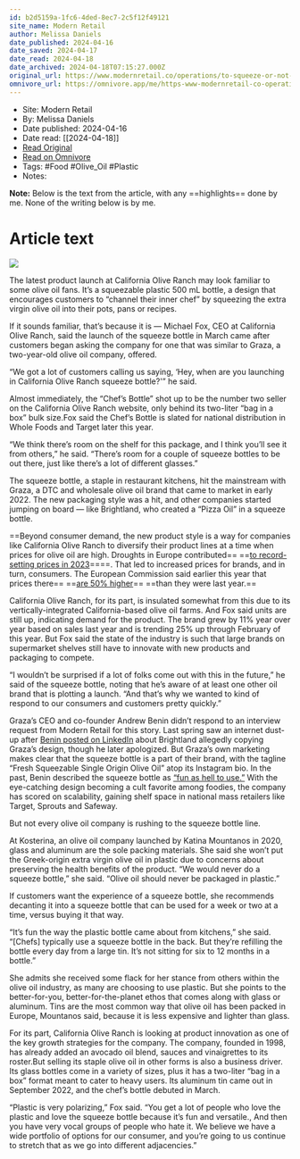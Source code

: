 ```yaml
---
id: b2d5159a-1fc6-4ded-8ec7-2c5f12f49121
site_name: Modern Retail
author: Melissa Daniels
date_published: 2024-04-16
date_saved: 2024-04-17
date_read: 2024-04-18
date_archived: 2024-04-18T07:15:27.000Z
original_url: https://www.modernretail.co/operations/to-squeeze-or-not-to-squeeze-the-olive-oil-world-is-divided-over-plastic-packaging/
omnivore_url: https://omnivore.app/me/https-www-modernretail-co-operations-to-squeeze-or-not-to-squeez-18eeafa6f4b
---
```


 - Site: Modern Retail
 - By: Melissa Daniels
 - Date published: 2024-04-16
 - Date read: [[2024-04-18]]
 - [Read Original](https://www.modernretail.co/operations/to-squeeze-or-not-to-squeeze-the-olive-oil-world-is-divided-over-plastic-packaging/)
 - [Read on Omnivore](https://omnivore.app/me/https-www-modernretail-co-operations-to-squeeze-or-not-to-squeez-18eeafa6f4b)
 - Tags:  #Food  #Olive_Oil  #Plastic 
 - Notes: 

**Note:** Below is the text from the article, with any ==highlights== done by me. None of the writing below is by me.

# Article text
![](https://proxy-prod.omnivore-image-cache.app/0x0,sjrmKi5-VG2irvzxoP3UyNz22y4ypyADTryJJOL1IkLM/https://www.modernretail.co/wp-content/uploads/sites/5/2024/04/Copy-of-California_Olive_Ranch_Salad_Pizza_8167_2x3-e1713207182538.jpg?w=1050&h=592&crop=1)

The latest product launch at California Olive Ranch may look familiar to some olive oil fans. It’s a squeezable plastic 500 mL bottle, a design that encourages customers to “channel their inner chef” by squeezing the extra virgin olive oil into their pots, pans or recipes.

If it sounds familiar, that’s because it is — Michael Fox, CEO at California Olive Ranch, said the launch of the squeeze bottle in March came after customers began asking the company for one that was similar to Graza, a two-year-old olive oil company, offered.

“We got a lot of customers calling us saying, ‘Hey, when are you launching in California Olive Ranch squeeze bottle?'” he said.

Almost immediately, the “Chef’s Bottle” shot up to be the number two seller on the California Olive Ranch website, only behind its two-liter “bag in a box” bulk size.Fox said the Chef’s Bottle is slated for national distribution in Whole Foods and Target later this year.

“We think there’s room on the shelf for this package, and I think you’ll see it from others,” he said. “There’s room for a couple of squeeze bottles to be out there, just like there’s a lot of different glasses.”

The squeeze bottle, a staple in restaurant kitchens, hit the mainstream with Graza, a DTC and wholesale olive oil brand that came to market in early 2022\. The new packaging style was a hit, and other companies started jumping on board — like Brightland, who created a “Pizza Oil” in a squeeze bottle.

==Beyond consumer demand, the new product style is a way for companies like California Olive Ranch to diversify their product lines at a time when prices for olive oil are high. Droughts in Europe contributed== ==[to record-setting prices in 2023](https://www.modernretail.co/operations/how-brands-like-graza-are-dealing-with-olive-oil-price-hikes/)====. That led to increased prices for brands, and in turn, consumers. The European Commission said earlier this year that prices there== ==[are 50% higher](https://ec.europa.eu/eurostat/web/products-eurostat-news/w/ddn-20240227-1)== ==than they were last year.==

California Olive Ranch, for its part, is insulated somewhat from this due to its vertically-integrated California-based olive oil farms. And Fox said units are still up, indicating demand for the product. The brand grew by 11% year over year based on sales last year and is trending 25% up through February of this year. But Fox said the state of the industry is such that large brands on supermarket shelves still have to innovate with new products and packaging to compete.

“I wouldn’t be surprised if a lot of folks come out with this in the future,” he said of the squeeze bottle, noting that he’s aware of at least one other oil brand that is plotting a launch. “And that’s why we wanted to kind of respond to our consumers and customers pretty quickly.”

Graza’s CEO and co-founder Andrew Benin didn’t respond to an interview request from Modern Retail for this story. Last spring saw an internet dust-up after [Benin posted on LinkedIn](https://www.nytimes.com/2023/04/28/style/olive-oil-feud.html) about Brightland allegedly copying Graza’s design, though he later apologized. But Graza’s own marketing makes clear that the squeeze bottle is a part of their brand, with the tagline “Fresh Squeezable Single Origin Olive Oil” atop its Instagram bio. In the past, Benin described the squeeze bottle as [“fun as hell to use.”](https://www.modernretail.co/operations/to-squeeze-or-not-to-squeeze-the-olive-oil-world-is-divided-over-plastic-packaging/blank) With the eye-catching design becoming a cult favorite among foodies, the company has scored on scalability, gaining shelf space in national mass retailers like Target, Sprouts and Safeway.

But not every olive oil company is rushing to the squeeze bottle line.

At Kosterina, an olive oil company launched by Katina Mountanos in 2020, glass and aluminum are the sole packing materials. She said she won’t put the Greek-origin extra virgin olive oil in plastic due to concerns about preserving the health benefits of the product. “We would never do a squeeze bottle,” she said. “Olive oil should never be packaged in plastic.”

If customers want the experience of a squeeze bottle, she recommends decanting it into a squeeze bottle that can be used for a week or two at a time, versus buying it that way.

“It’s fun the way the plastic bottle came about from kitchens,” she said. “\[Chefs\] typically use a squeeze bottle in the back. But they’re refilling the bottle every day from a large tin. It’s not sitting for six to 12 months in a bottle.”

She admits she received some flack for her stance from others within the olive oil industry, as many are choosing to use plastic. But she points to the better-for-you, better-for-the-planet ethos that comes along with glass or aluminum. Tins are the most common way that olive oil has been packed in Europe, Mountanos said, because it is less expensive and lighter than glass.

For its part, California Olive Ranch is looking at product innovation as one of the key growth strategies for the company. The company, founded in 1998, has already added an avocado oil blend, sauces and vinaigrettes to its roster.But selling its staple olive oil in other forms is also a business driver. Its glass bottles come in a variety of sizes, plus it has a two-liter “bag in a box” format meant to cater to heavy users. Its aluminum tin came out in September 2022, and the chef’s bottle debuted in March.

“Plastic is very polarizing,” Fox said. “You get a lot of people who love the plastic and love the squeeze bottle because it’s fun and versatile., And then you have very vocal groups of people who hate it. We believe we have a wide portfolio of options for our consumer, and you’re going to us continue to stretch that as we go into different adjacencies.” 